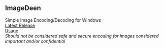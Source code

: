 ## ImageDeen
Simple Image Encoding/Decoding for Windows  
[Latest Release](https://github.com/Duckuk/ImageDeen/releases/latest)  
[Usage](https://github.com/Duckuk/ImageDeen/wiki/Usage)  
_Should not be considered safe and secure encoding for images considered important and/or confidential_

